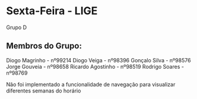 # Sexta-Feira - LIGE

Grupo D

## Membros do Grupo:

Diogo Magrinho - nº99214
Diogo Veiga - nº98396
Gonçalo Silva - nº98576
Jorge Gouveia - nº98658
Ricardo Agostinho - nº98519
Rodrigo Soares - nº98769

Não foi implementado a funcionalidade de navegação para visualizar diferentes semanas do horário
